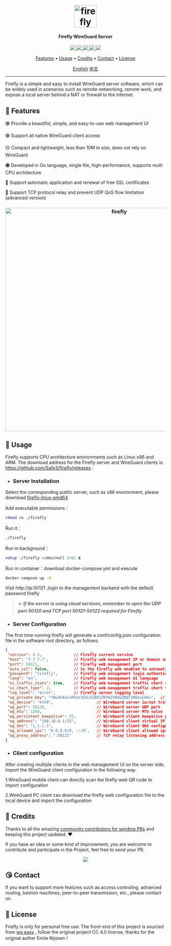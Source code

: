 <h1 align="center">
  <br>
  <img src="https://github.com/Safe3/firefly/blob/main/logo.png" alt="firefly" width="70px">
</h1>
<h4 align="center">Firefly WireGuard Server</h4>

<p align="center">
<a href="https://github.com/Safe3/firefly/releases"><img src="https://img.shields.io/github/downloads/Safe3/firefly/total">
<a href="https://github.com/Safe3/firefly/graphs/contributors"><img src="https://img.shields.io/github/contributors-anon/Safe3/firefly">
<a href="https://github.com/Safe3/firefly/releases/"><img src="https://img.shields.io/github/release/Safe3/firefly">
<a href="https://github.com/Safe3/firefly/issues"><img src="https://img.shields.io/github/issues-raw/Safe3/firefly">
<a href="https://github.com/Safe3/firefly/discussions"><img src="https://img.shields.io/github/discussions/Safe3/firefly">
</p>
<p align="center">
  <a href="#dart-features">Features</a> •
  <a href="#rocket-usage">Usage</a> •
  <a href="#gift_heart-credits">Credits</a> •
  <a href="#kissing_heart-contact">Contact</a> •
  <a href="#key-license">License</a>
</p>






<p align="center">
  <a href="https://github.com/Safe3/firefly/blob/main/README.md">English</a>
  <a href="https://github.com/Safe3/firefly/blob/main/README_CN.md">中文</a>
</p>



---

Firefly is a simple and easy to install WireGuard server software, which can be widely used in scenarios such as remote networking, remote work, and  expose a local server behind a NAT or firewall to the internet.



## :dart: Features
:green_circle: Provide a beautiful, simple, and easy-to-use web management UI

 :purple_circle: Support all native WireGuard client access

 :yellow_circle: Compact and lightweight, less than 10M in size, does not rely on WireGuard

 :orange_circle: Developed in Go language, single file, high-performance, supports multi CPU architecture

 :red_circle: Support automatic application and renewal of free SSL certificates

 :large_blue_circle: Support TCP protocol relay and prevent UDP QoS flow limitation (advanced version)

<h3 align="center">
  <img src="https://github.com/Safe3/firefly/blob/main/firefly.png" alt="firefly" width="700px">
  <br>
</h3>


 

## :rocket: Usage

Firefly supports CPU architecture environments such as Linux x86 and ARM. The download address for the Firefly server and WireGuard clients is: https://github.com/Safe3/firefly/releases .


- ### Server Installation

Select the corresponding public server, such as x86 environment, please download [firefly-linux-amd64](https://github.com/Safe3/firefly/releases/download/v4.3/firefly-linux-amd64)

Add executable permissions：

```bash
chmod +x ./firefly
```

Run it：

```bash
./firefly
```

Run in background：

```bash
nohup ./firefly >/dev/null 2>&1 &
```

Run in container：download docker-compose.yml and execute 

```bash
docker compose up -d
```

Visit http://ip:50121 ,login to the management backend with the default password firefly

> :biohazard: ***If the server is using cloud services, remember to open the UDP port 50120 and TCP port 50121-50122 required for Firefly***




- ### Server Configuration

The first time running firefly will generate a conf/config.json configuration file in the software root directory, as follows:

```json
{
 "version": 4.3,              // Firefly current version
 "host": "7.7.7.7",           // Firefly web management IP or domain name
 "port": 50121,               // Firefly web management port
 "auto_ssl": false,           // Is the firefly web enabled to automatically obtain Let's Encrypt certificate issuance? If enabled, please change the port to 443
 "password": "firefly",       // Firefly web management login authentication password
 "lang": "en",                // Firefly web management UI language
 "ui_traffic_stats": true,    // Firefly web management traffic chart switch
 "ui_chart_type": 2,          // Firefly web management traffic chart type
 "log_level": "error",        // Firefly server logging level
 "wg_private_key": "YBw5KAo1vM2mz35GLhZB01ZNYWJYWdGZNQT1MebuCHk=",  // WireGuard server private key
 "wg_device": "eth0",                   // WireGuard server in/out traffic network card name
 "wg_port": 50120,                      // WireGuard server UDP port
 "wg_mtu": 1280,                        // WireGuard server MTU value
 "wg_persistent_keepalive": 25,         // WireGuard client keepalive packet sending interval time
 "wg_address": "198.18.0.1/15",         // WireGuard client virtual IP network range
 "wg_dns": "1.1.1.1",                   // WireGuard client DNS configuration
 "wg_allowed_ips": "0.0.0.0/0, ::/0",   // WireGuard client allowed ips
 "wg_proxy_address": ":50122"           // TCP relay listening address,which can prevent UDP QoS flow limitation
}
```



- ### Client configuration

After creating multiple clients in the web management UI on the server side, import the WireGuard client configuration in the following way.

1.WireGuard mobile client can directly scan the firefly web QR code to import configuration

2.WireGuard PC client can download the firefly web configuration file to the local device and import the configuration





## :gift_heart: Credits

Thanks to all the amazing [community contributors for sending PRs](https://github.com/Safe3/firefly/graphs/contributors) and keeping this project updated. ❤️

If you have an idea or some kind of improvement, you are welcome to contribute and participate in the Project, feel free to send your PR.

<p align="center">
<a href="https://github.com/Safe3/firefly/graphs/contributors">
  <img src="https://contrib.rocks/image?repo=Safe3/firefly&max=500">
</a>
</p>

## :kissing_heart: Contact

If you want to support more features such as access controling, advanced routing, bastion machines, peer-to-peer transmission, etc., please contact us.



## :key: License

Firefly is only for personal free use. The front-end of this project is sourced from [wg easy]( https://github.com/wg-easy/wg-easy) , follow the original project CC 4.0 license, thanks for the original auther Emile Nijssen！

